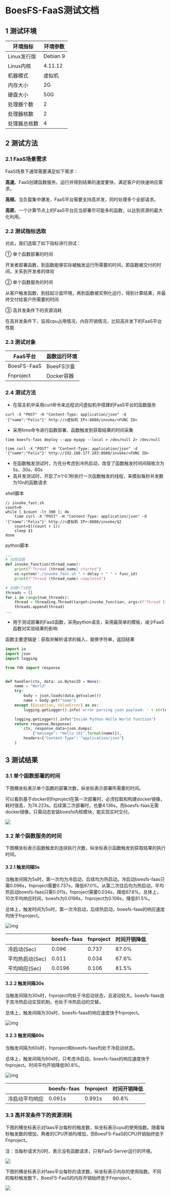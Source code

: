 # BoesFS-FaaS测试文档

## 1 测试环境

| 环境指标     | 环境参数 |
| ------------ | -------- |
| Linux发行版  | Debian 9 |
| Linux内核    | 4.11.12  |
| 机器模式     | 虚拟机   |
| 内存大小     | 2G       |
| 硬盘大小     | 50G      |
| 处理器个数   | 2        |
| 处理器核数   | 2        |
| 处理器总核数 | 4        |

## 2 测试方法

### 2.1 FaaS场景需求

FaaS场景下通常需要满足如下需求：

**高速**。FaaS创建函数服务，运行并得到结果的速度要快，满足客户的快速响应需求。

**高频**。当负载集中爆发，FaaS平台需要支持高并发，同时处理多个全部请求。

**高密**。一个计算节点上的FaaS平台应当部署尽可能多的函数，以达到资源的最大化利用。

### 2.2 测试指标选取

对此，我们选取了如下指标进行测试：

① 单个函数部署的时间

开发者部署函数，到函数能够实际被触发运行所需要的时间，即函数被交付的时间，关系到开发者的体验

② 单个函数服务的时间

从客户触发函数，到挂起沙盒环境，再到函数被实例化运行，得到计算结果，并最终交付给客户所需要的时间

③ 高并发条件下的资源消耗

在高并发条件下，监视cpu占用情况，内存开销情况，比较高并发下的FaaS平台性能

### 2.3 测试对象

| FaaS平台    | 函数运行环境 |
| ----------- | ------------ |
| BoesFS-FaaS | BoesFS沙盒   |
| Fnproject   | Docker容器   |

### 2.4 测试方法

- 在宿主机中采用curl命令来远程访问虚拟机中搭建的FaaS平台的函数服务

```shell
curl -X "POST" -H "Content-Type: application/json" -d '{"name":"Felix"}' http://<虚拟机 IP>:8080/invoke/<FUNC ID>
```

- 采用time命令进行函数部署、函数触发到获取结果的时间采集

```shell
time boesfs-faas deploy --app myapp --local > /dev/null 2> /dev/null
```

```shell
time curl -X "POST" -H "Content-Type: application/json" -d '{"name":"Felix"}' http://192.168.177.203:8080/invoke/<FUNC ID>
```

- 在函数触发测试时，为充分考虑到冷热启动，改变了函数触发时间间隔依次为5s、30s、60s
- 高并发测试时，开启了n个0.1秒执行一次函数触发的线程，来模拟每秒并发数为10n的函数请求

shell脚本

```shell
// invoke_fast.sh
count=0
while [ $count -lt 300 ]; do
    time curl -X "POST" -H "Content-Type: application/json" -d '{"name":"Felix"}' http://<虚拟机 IP>:8080/invoke/$2
    count=$((count + 1))
    sleep $1
done
```

python脚本

```python
...
# 线程函数
def invoke_function(thread_name):
    print(f"Thread {thread_name} started")
    os.system("./invoke_fast.sh " + delay + " " + func_id)
    print(f"Thread {thread_name} completed")

# 创建n个线程
threads = []
for i in range(num_threads):
    thread = threading.Thread(target=invoke_function, args=(f"Thread {i}",))
    threads.append(thread)
...
```

- 用于测试部署的FaaS函数，采用python语言，采用最简单的模板，减少FaaS函数对实验结果的影响

函数主要逻辑是：获取并解析请求的输入，替换字符串，返回结果

```python
import io
import json
import logging

from fdk import response


def handler(ctx, data: io.BytesIO = None):
    name = "World"
    try:
        body = json.loads(data.getvalue())
        name = body.get("name")
    except (Exception, ValueError) as ex:
        logging.getLogger().info('error parsing json payload: ' + str(ex))

    logging.getLogger().info("Inside Python Hello World function")
    return response.Response(
        ctx, response_data=json.dumps(
            {"message": "Hello {0}".format(name)}),
        headers={"Content-Type": "application/json"}
    )
```

## 3 测试结果

### 3.1 单个函数部署的时间

下图横坐标表示单个函数的部署次数，纵坐标表示部署所需要的时间。

可以看到基于docker的fnproject在第一次部署时，必须拉取和构建docker镜像，耗时很高，为74.223s。后续第二次部署时，也要4.136s。而boesfs-faas无需docker镜像，只需动态安装boesfs内核模块，能实现实时交付。

![](../images/性能测试/Deploy.png)

### 3.2 单个函数服务的时间

下图横坐标表示函数触发的连续执行次数，纵坐标表示函数触发到获取结果的执行时间。

#### 3.2.1 触发间隔5s

当触发间隔为5s时，第一次均为冷启动，后续均为热启动。冷启动boesfs-faas只需0.096s，fnproject需要0.737s，降低87.0%。从第二次往后均为热启动，平均热启动boesfs-faas只需0.011s，fnproject需要0.034s，降低67.6%。总体上，10次平均响应时间，boesfs为0.0196s，fnproject为0.106s，降低81.5%。

总体上，触发时间为5s时，第一次冷启动，后续热启动，boesfs-faas的响应速度均快于fnproject。

![img](../images/性能测试/Invoke-5s.png)

|                 | boesfs-faas | fnproject | 时间开销降低 |
| --------------- | ----------- | --------- | ------------ |
| 冷启动(Sec)     | 0.096       | 0.737     | 87.0%        |
| 平均热启动(Sec) | 0.011       | 0.034     | 67.6%        |
| 平均响应(Sec)   | 0.0196      | 0.106     | 81.5%        |

#### 3.2.2 触发间隔30s

当触发间隔为30s时，fnproject均处于冷启动状态，且波动较大。boesfs-faas由于其冷热启动实现机制，也处于冷热启动的交替。

总体上，触发间隔为30s时，boesfs-faas的响应速度快于fnproject。

![img](../images/性能测试/Invoke-30s.png)

#### 3.2.3 触发间隔60s

当触发间隔为60s时，fnproject和boesfs-faas均处于冷启动状态。

总体上，触发间隔为60s时，只考虑冷启动，boesfs-faas的响应速度快于fnproject。时间平均开销降低90.8%。

![img](../images/性能测试/Invoke-60s.png)

|                | boesfs-faas | fnproject | 时间开销降低 |
| -------------- | ----------- | --------- | ------------ |
| 冷启动平均响应 | 0.091s      | 0.991s    | 90.8%        |

### 3.3 高并发条件下的资源消耗

下图的横坐标表示对faas平台每秒的触发数，纵坐标表示cpu的使用指数。随着每秒触发数的增加，两者的CPU开销均增加，但BoesFS-FaaS的CPU开销始终低于Fnproject。

注：当每秒请求为0时，表示没有函数请求，只有FaaS-Server运行的环境。

![](../images/性能测试/cpu.png)

下图的横坐标表示对faas平台每秒的请求数，纵坐标表示内存的使用指数。不同的每秒触发数下，BoesFS-FaaS的内存开销始终低于Fnproject。

![](../images/性能测试/mem.png)
